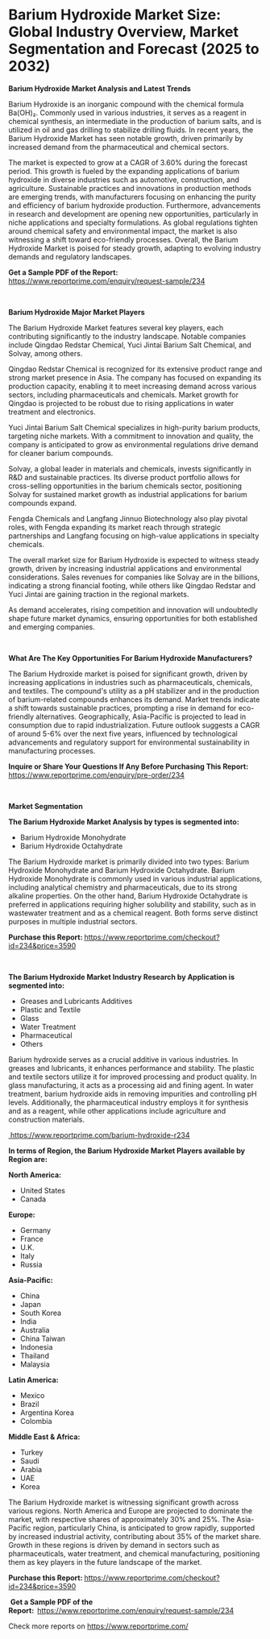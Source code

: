 <p><h1>Barium Hydroxide Market Size: Global Industry Overview, Market Segmentation and Forecast (2025 to 2032)</h1></p><p><strong>Barium Hydroxide Market Analysis and Latest Trends</strong></p>
<p><p>Barium Hydroxide is an inorganic compound with the chemical formula Ba(OH)₂. Commonly used in various industries, it serves as a reagent in chemical synthesis, an intermediate in the production of barium salts, and is utilized in oil and gas drilling to stabilize drilling fluids. In recent years, the Barium Hydroxide Market has seen notable growth, driven primarily by increased demand from the pharmaceutical and chemical sectors.</p><p>The market is expected to grow at a CAGR of 3.60% during the forecast period. This growth is fueled by the expanding applications of barium hydroxide in diverse industries such as automotive, construction, and agriculture. Sustainable practices and innovations in production methods are emerging trends, with manufacturers focusing on enhancing the purity and efficiency of barium hydroxide production. Furthermore, advancements in research and development are opening new opportunities, particularly in niche applications and specialty formulations. As global regulations tighten around chemical safety and environmental impact, the market is also witnessing a shift toward eco-friendly processes. Overall, the Barium Hydroxide Market is poised for steady growth, adapting to evolving industry demands and regulatory landscapes.</p></p>
<p><strong>Get a Sample PDF of the Report:&nbsp;</strong> <a href="https://www.reportprime.com/enquiry/request-sample/234?utm_campaign=3064&utm_medium=2&utm_source=Github&utm_content=ia&utm_term=18032025&utm_id=barium-hydroxide">https://www.reportprime.com/enquiry/request-sample/234</a></p>
<p>&nbsp;</p>
<p><strong>Barium Hydroxide Major Market Players</strong></p>
<p><p>The Barium Hydroxide Market features several key players, each contributing significantly to the industry landscape. Notable companies include Qingdao Redstar Chemical, Yuci Jintai Barium Salt Chemical, and Solvay, among others.</p><p>Qingdao Redstar Chemical is recognized for its extensive product range and strong market presence in Asia. The company has focused on expanding its production capacity, enabling it to meet increasing demand across various sectors, including pharmaceuticals and chemicals. Market growth for Qingdao is projected to be robust due to rising applications in water treatment and electronics.</p><p>Yuci Jintai Barium Salt Chemical specializes in high-purity barium products, targeting niche markets. With a commitment to innovation and quality, the company is anticipated to grow as environmental regulations drive demand for cleaner barium compounds.</p><p>Solvay, a global leader in materials and chemicals, invests significantly in R&D and sustainable practices. Its diverse product portfolio allows for cross-selling opportunities in the barium chemicals sector, positioning Solvay for sustained market growth as industrial applications for barium compounds expand.</p><p>Fengda Chemicals and Langfang Jinnuo Biotechnology also play pivotal roles, with Fengda expanding its market reach through strategic partnerships and Langfang focusing on high-value applications in specialty chemicals.</p><p>The overall market size for Barium Hydroxide is expected to witness steady growth, driven by increasing industrial applications and environmental considerations. Sales revenues for companies like Solvay are in the billions, indicating a strong financial footing, while others like Qingdao Redstar and Yuci Jintai are gaining traction in the regional markets.</p><p>As demand accelerates, rising competition and innovation will undoubtedly shape future market dynamics, ensuring opportunities for both established and emerging companies.</p></p>
<p>&nbsp;</p>
<p><strong>What Are The Key Opportunities For Barium Hydroxide Manufacturers?</strong></p>
<p><p>The Barium Hydroxide market is poised for significant growth, driven by increasing applications in industries such as pharmaceuticals, chemicals, and textiles. The compound's utility as a pH stabilizer and in the production of barium-related compounds enhances its demand. Market trends indicate a shift towards sustainable practices, prompting a rise in demand for eco-friendly alternatives. Geographically, Asia-Pacific is projected to lead in consumption due to rapid industrialization. Future outlook suggests a CAGR of around 5-6% over the next five years, influenced by technological advancements and regulatory support for environmental sustainability in manufacturing processes.</p></p>
<p><strong>Inquire or Share Your Questions If Any Before Purchasing This Report:</strong> <a href="https://www.reportprime.com/enquiry/pre-order/234?utm_campaign=3064&utm_medium=2&utm_source=Github&utm_content=ia&utm_term=18032025&utm_id=barium-hydroxide">https://www.reportprime.com/enquiry/pre-order/234</a></p>
<p>&nbsp;</p>
<p><strong>Market Segmentation</strong></p>
<p><strong>The Barium Hydroxide Market Analysis by types is segmented into:</strong></p>
<p><ul><li>Barium Hydroxide Monohydrate</li><li>Barium Hydroxide Octahydrate</li></ul></p>
<p><p>The Barium Hydroxide market is primarily divided into two types: Barium Hydroxide Monohydrate and Barium Hydroxide Octahydrate. Barium Hydroxide Monohydrate is commonly used in various industrial applications, including analytical chemistry and pharmaceuticals, due to its strong alkaline properties. On the other hand, Barium Hydroxide Octahydrate is preferred in applications requiring higher solubility and stability, such as in wastewater treatment and as a chemical reagent. Both forms serve distinct purposes in multiple industrial sectors.</p></p>
<p><strong>Purchase this Report:&nbsp;</strong><a href="https://www.reportprime.com/checkout?id=234&price=3590&utm_campaign=3064&utm_medium=2&utm_source=Github&utm_content=ia&utm_term=18032025&utm_id=barium-hydroxide">https://www.reportprime.com/checkout?id=234&price=3590</a></p>
<p>&nbsp;</p>
<p><strong>The Barium Hydroxide Market Industry Research by Application is segmented into:</strong></p>
<p><ul><li>Greases and Lubricants Additives</li><li>Plastic and Textile</li><li>Glass</li><li>Water Treatment</li><li>Pharmaceutical</li><li>Others</li></ul></p>
<p><p>Barium hydroxide serves as a crucial additive in various industries. In greases and lubricants, it enhances performance and stability. The plastic and textile sectors utilize it for improved processing and product quality. In glass manufacturing, it acts as a processing aid and fining agent. In water treatment, barium hydroxide aids in removing impurities and controlling pH levels. Additionally, the pharmaceutical industry employs it for synthesis and as a reagent, while other applications include agriculture and construction materials.</p></p>
<p><a href="https://www.reportprime.com/barium-hydroxide-r234?utm_campaign=3064&utm_medium=2&utm_source=Github&utm_content=ia&utm_term=18032025&utm_id=barium-hydroxide">&nbsp;https://www.reportprime.com/barium-hydroxide-r234</a></p>
<p><strong>In terms of Region, the Barium Hydroxide Market Players available by Region are:</strong></p>
<p>
    <p> <strong> North America: </strong>
        <ul>
            <li>United States</li>
            <li>Canada</li>
        </ul>
        </p> 
    <p> <strong> Europe: </strong>
        <ul>
            <li>Germany</li>
            <li>France</li>
            <li>U.K.</li>
            <li>Italy</li>
            <li>Russia</li>
        </ul>
        </p> 
    <p> <strong> Asia-Pacific: </strong>
        <ul>
            <li>China</li>
            <li>Japan</li>
            <li>South Korea</li>
            <li>India</li>
            <li>Australia</li>
            <li>China Taiwan</li>
            <li>Indonesia</li>
            <li>Thailand</li>
            <li>Malaysia</li>
        </ul>
        </p> 
    <p> <strong> Latin America: </strong>
        <ul>
            <li>Mexico</li>
            <li>Brazil</li>
            <li>Argentina Korea</li>
            <li>Colombia</li>
        </ul>
        </p> 
    <p> <strong> Middle East & Africa: </strong>
        <ul>
            <li>Turkey</li>
            <li>Saudi</li>
            <li>Arabia</li>
            <li>UAE</li>
            <li>Korea</li>
        </ul>
    </p>
    </p>
<p><p>The Barium Hydroxide market is witnessing significant growth across various regions. North America and Europe are projected to dominate the market, with respective shares of approximately 30% and 25%. The Asia-Pacific region, particularly China, is anticipated to grow rapidly, supported by increased industrial activity, contributing about 35% of the market share. Growth in these regions is driven by demand in sectors such as pharmaceuticals, water treatment, and chemical manufacturing, positioning them as key players in the future landscape of the market.</p></p>
<p><strong>Purchase this Report: </strong><a href="https://www.reportprime.com/checkout?id=234&price=3590&utm_campaign=3064&utm_medium=2&utm_source=Github&utm_content=ia&utm_term=18032025&utm_id=barium-hydroxide">https://www.reportprime.com/checkout?id=234&price=3590</a></p>
<p>&nbsp;<strong>Get a Sample PDF of the Report:&nbsp;&nbsp;</strong><a href="https://www.reportprime.com/enquiry/request-sample/234?utm_campaign=3064&utm_medium=2&utm_source=Github&utm_content=ia&utm_term=18032025&utm_id=barium-hydroxide">https://www.reportprime.com/enquiry/request-sample/234</a></p>
<p><strong></strong></p>
<p>Check more reports on <a href="https://www.reportprime.com/?utm_campaign=3064&utm_medium=2&utm_source=Github&utm_content=ia&utm_term=18032025&utm_id=barium-hydroxide">https://www.reportprime.com/</a></p>